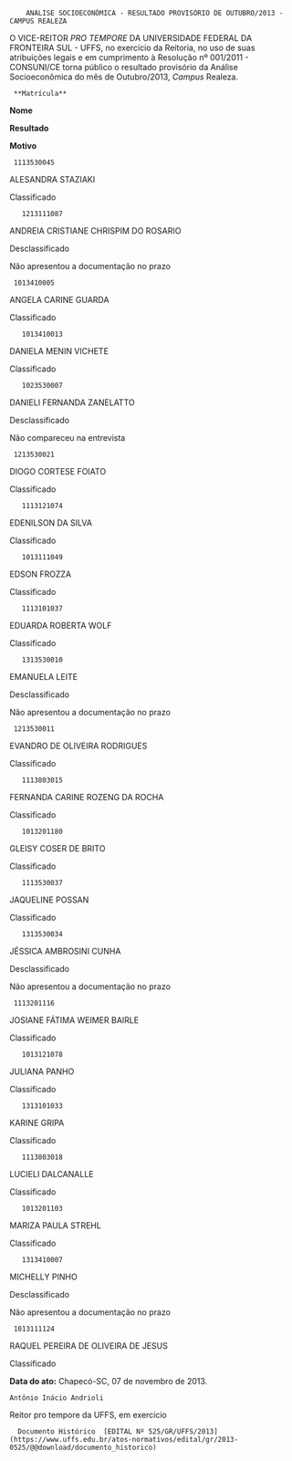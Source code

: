         ANÁLISE SOCIOECONÔMICA - RESULTADO PROVISÓRIO DE OUTUBRO/2013 - CAMPUS REALEZA  

O VICE-REITOR *PRO TEMPORE* DA UNIVERSIDADE FEDERAL DA FRONTEIRA SUL - UFFS, no exercício da Reitoria, no uso de suas atribuições legais e em cumprimento à Resolução nº 001/2011 - CONSUNI/CE torna público o resultado provisório da Análise Socioeconômica do mês de Outubro/2013, *Campus* Realeza.

     **Matrícula**

   **Nome**

   **Resultado**

   **Motivo**

     1113530045

   ALESANDRA STAZIAKI

   Classificado

       1213111087

   ANDREIA CRISTIANE CHRISPIM DO ROSARIO

   Desclassificado

   Não apresentou a documentação no prazo

     1013410005

   ANGELA CARINE GUARDA

   Classificado

       1013410013

   DANIELA MENIN VICHETE

   Classificado

       1023530007

   DANIELI FERNANDA ZANELATTO

   Desclassificado

   Não compareceu na entrevista

     1213530021

   DIOGO CORTESE FOIATO

   Classificado

       1113121074

   EDENILSON DA SILVA

   Classificado

       1013111049

   EDSON FROZZA

   Classificado

       1113101037

   EDUARDA ROBERTA WOLF

   Classificado

       1313530010

   EMANUELA LEITE

   Desclassificado

   Não apresentou a documentação no prazo

     1213530011

   EVANDRO DE OLIVEIRA RODRIGUES

   Classificado

       1113803015

   FERNANDA CARINE ROZENG DA ROCHA

   Classificado

       1013201180

   GLEISY COSER DE BRITO

   Classificado

       1113530037

   JAQUELINE POSSAN

   Classificado

       1313530034

   JÉSSICA AMBROSINI CUNHA

   Desclassificado

   Não apresentou a documentação no prazo

     1113201116

   JOSIANE FÁTIMA WEIMER BAIRLE

   Classificado

       1013121078

   JULIANA PANHO

   Classificado

       1313101033

   KARINE GRIPA

   Classificado

       1113803018

   LUCIELI DALCANALLE

   Classificado

       1013201103

   MARIZA PAULA STREHL

   Classificado

       1313410007

   MICHELLY PINHO

   Desclassificado

   Não apresentou a documentação no prazo

     1013111124

   RAQUEL PEREIRA DE OLIVEIRA DE JESUS

   Classificado

        

  

   **Data do ato:** Chapecó-SC, 07 de novembro de 2013.   
 

    Antônio Inácio Andrioli    
 Reitor pro tempore da UFFS, em exercício 

      Documento Histórico  [EDITAL Nº 525/GR/UFFS/2013](https://www.uffs.edu.br/atos-normativos/edital/gr/2013-0525/@@download/documento_historico)     
      